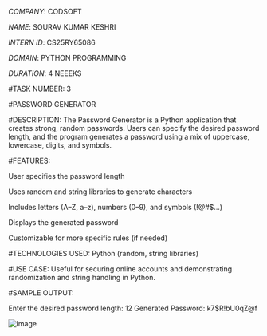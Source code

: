 *COMPANY*: CODSOFT

*NAME*: SOURAV KUMAR KESHRI 

*INTERN ID*: CS25RY65086

*DOMAIN*: PYTHON PROGRAMMING

*DURATION*: 4 NEEEKS

#TASK NUMBER: 3

#PASSWORD GENERATOR

#DESCRIPTION: The Password Generator is a Python application that creates strong, random passwords. Users can specify the desired password length, and the program generates a password using a mix of uppercase, lowercase, digits, and symbols.

#FEATURES:

User specifies the password length

Uses random and string libraries to generate characters

Includes letters (A–Z, a–z), numbers (0–9), and symbols (!@#$...)

Displays the generated password

Customizable for more specific rules (if needed)


#TECHNOLOGIES USED: Python (random, string libraries)

#USE CASE: Useful for securing online accounts and demonstrating randomization and string handling in Python.

#SAMPLE OUTPUT:

Enter the desired password length: 12
Generated Password: k7$R!bU0qZ@f

![Image](https://github.com/user-attachments/assets/43048141-4719-40d7-93c9-d97edae57929)

